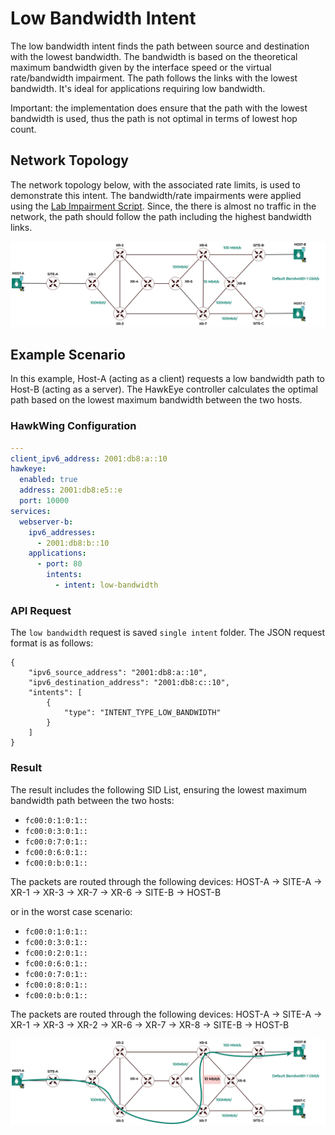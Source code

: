 # Low Bandwidth Intent
The low bandwidth intent finds the path between source and destination with the lowest bandwidth. The bandwidth is based on the theoretical maximum bandwidth given by the interface speed or the virtual rate/bandwidth impairment. The path follows the links with the lowest bandwidth.
It's ideal for applications requiring low bandwidth.

Important: the implementation does ensure that the path with the lowest bandwidth is used, thus the path is not optimal in terms of lowest hop count.

## Network Topology
The network topology below, with the associated rate limits, is used to demonstrate this intent. The bandwidth/rate impairments were applied using the [Lab Impairment Script](https://github.com/hawkv6/network/blob/main/docs/network.md#lab-impairments-scripts). Since, the there is almost no traffic in the network, the path should follow the path including the highest bandwidth links.

![Hawkv6 Network with Bandwidth Impairments](../images/hawkv6-network-bw.drawio.svg)

## Example Scenario
In this example, Host-A (acting as a client) requests a low bandwidth path to Host-B (acting as a server). The HawkEye controller calculates the optimal path based on the lowest maximum bandwidth between the two hosts.

### HawkWing Configuration
```yaml
---
client_ipv6_address: 2001:db8:a::10
hawkeye:
  enabled: true
  address: 2001:db8:e5::e
  port: 10000
services:
  webserver-b:
    ipv6_addresses:
      - 2001:db8:b::10
    applications:
      - port: 80
        intents:
          - intent: low-bandwidth
```

### API Request
The `low bandwidth` request is saved `single intent` folder. The JSON request format is as follows:
```
{
    "ipv6_source_address": "2001:db8:a::10",
    "ipv6_destination_address": "2001:db8:c::10",
    "intents": [
        {
            "type": "INTENT_TYPE_LOW_BANDWIDTH"
        }
    ]
}
```

### Result 
The result includes the following SID List, ensuring the lowest maximum bandwidth path between the two hosts:
- `fc00:0:1:0:1::`
- `fc00:0:3:0:1::`
- `fc00:0:7:0:1::`
- `fc00:0:6:0:1::`
- `fc00:0:b:0:1::`

The packets are routed through the following devices:
HOST-A -> SITE-A -> XR-1 -> XR-3 -> XR-7 -> XR-6 -> SITE-B -> HOST-B

or in the worst case scenario:

- `fc00:0:1:0:1::`
- `fc00:0:3:0:1::`
- `fc00:0:2:0:1::`
- `fc00:0:6:0:1::`
- `fc00:0:7:0:1::`
- `fc00:0:8:0:1::`
- `fc00:0:b:0:1::`

The packets are routed through the following devices:
HOST-A -> SITE-A -> XR-1 -> XR-3 -> XR-2 -> XR-6 -> XR-7 -> XR-8 -> SITE-B -> HOST-B

![Low Bandwidth Path](../images/hawkv6-low-bw-intent.drawio.svg)

